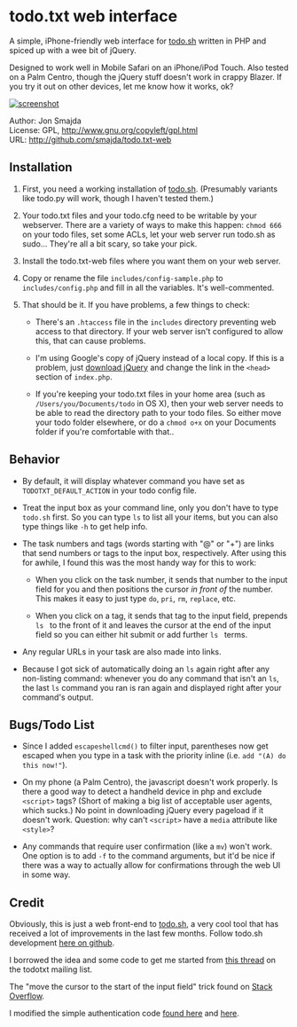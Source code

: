todo.txt web interface
======================

A simple, iPhone-friendly web interface for [todo.sh](http://todotxt.com) written in PHP and spiced up with a wee bit of jQuery. 

Designed to work well in Mobile Safari on an iPhone/iPod Touch. Also tested on a Palm Centro, though the jQuery stuff doesn't work in crappy Blazer. If you try it out on other devices, let me know how it works, ok?

[![screenshot](screenshot.png)](screenshot.png)

Author: Jon Smajda  
License: GPL,  http://www.gnu.org/copyleft/gpl.html  
URL: http://github.com/smajda/todo.txt-web

Installation
-----------

1. First, you need a working installation of [todo.sh](http://todotxt.com). (Presumably variants like todo.py will work, though I haven't tested them.) 

2. Your todo.txt files and your todo.cfg need to be writable by your webserver. There are a variety of ways to make this happen: `chmod 666` on your todo files, set some ACLs, let your web server run todo.sh as sudo... They're all a bit scary, so take your pick.

3. Install the todo.txt-web files where you want them on your web server.

4. Copy or rename the file `includes/config-sample.php` to `includes/config.php` and fill in all the variables. It's well-commented.

5. That should be it. If you have problems, a few things to check:

    * There's an `.htaccess` file in the `includes` directory preventing web access to that directory. If your web server isn't configured to allow this, that can cause problems. 

    * I'm using Google's copy of jQuery instead of a local copy. If this is a problem, just [download jQuery](http://jquery.com/) and change the link in the `<head>` section of `index.php`.

    * If you're keeping your todo.txt files in your home area (such as `/Users/you/Documents/todo` in OS X), then your web server needs to be able to read the directory path to your todo files. So either move your todo folder elsewhere, or do a `chmod o+x` on your Documents folder if you're comfortable with that..



Behavior
--------

- By default, it will display whatever command you have set as `TODOTXT_DEFAULT_ACTION` in your todo config file. 

- Treat the input box as your command line, only you don't have to type `todo.sh` first. So you can type `ls` to list all your items, but you can also type things like `-h` to get help info.

- The task numbers and tags (words starting with "@" or "+") are links that send numbers or tags to the input box, respectively. After using this for awhile, I found this was the most handy way for this to work:

    * When you click on the task number, it sends that number to the input field for you and then positions the cursor _in front of_ the number. This makes it easy to just type `do`, `pri`, `rm`, `replace`, etc. 

    * When you click on a tag, it sends that tag to the input field, prepends `ls ` to the front of it and leaves the cursor at the end of the input field so you can either hit submit or add further `ls ` terms.

- Any regular URLs in your task are also made into links.

- Because I got sick of automatically doing an `ls` again right after any non-listing command: whenever you do any command that isn't an `ls`, the last `ls` command you ran is ran again and displayed right after your command's output. 


Bugs/Todo List
-------------

- Since I added `escapeshellcmd()` to filter input, parentheses now get escaped when you type in a task with the priority inline (i.e. `add "(A) do this now!"`).

- On my phone (a Palm Centro), the javascript doesn't work properly. Is there a good way to detect a handheld device in php and exclude `<script>` tags? (Short of making a big list of acceptable user agents, which sucks.) No point in downloading jQuery every pageload if it doesn't work. Question: why can't `<script>` have a `media` attribute like `<style>`? 

- Any commands that require user confirmation (like a `mv`) won't work. One option is to add `-f` to the command arguments, but it'd be nice if there was a way to actually allow for confirmations through the web UI in some way.


Credit
------

Obviously, this is just a web front-end to [todo.sh](http://todotxt.com), a very cool tool that has received a lot of improvements in the last few months. Follow todo.sh development [here on github](http://github.com/ginatrapani/todo.txt-cli).

I borrowed the idea and some code to get me started from [this thread](http://tech.groups.yahoo.com/group/todotxt/message/1320) on the todotxt mailing list. 

The "move the cursor to the start of the input field" trick found on [Stack Overflow](http://stackoverflow.com/questions/499126/jquery-set-cursor-position-in-text-area).

I modified the simple authentication code [found here](http://www.legend.ws/blog/tips-tricks/php-authentication-login-script/) and [here](http://www.phpnerds.com/article/using-cookies-in-php/2).

